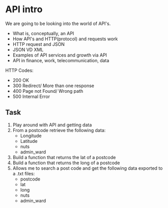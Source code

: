 # API intro 

We are going to be looking into the world of API's.

- What is, conceptually, an API
- How API's and HTTP(protocol) and requests work
- HTTP request and JSON
- JSON VD XML 
- Examples of API services and growth via API
- API in finance, work, telecommunication, data 


HTTP Codes:
- 200   OK
- 300   Redirect/ More than one response
- 400   Page not Found/ Wrong path
- 500   Internal Error  

## Task 
1.  Play around with API and getting data
2. From a postcode retrieve the following data:
    - Longitude
    - Latitude
    - nuts
    - admin_ward
3. Build a function that returns the lat of a postcode
4. Build a function that returns the long of a postcode
5. Allows me to search a post code and get the following data exported to a .txt files:
    - postcode
    - lat
    - long
    - nuts
    - admin_ward